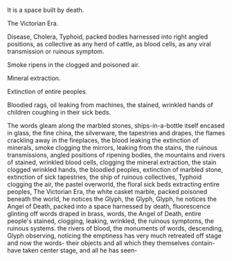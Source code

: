 It is a space built by death.

The Victorian Era.

Disease, Cholera, Typhoid, packed bodies harnessed into right angled positions, as collective as any herd of cattle, as blood cells, as any viral transmission or ruinous symptom.

Smoke ripens in the clogged and poisoned air.

Mineral extraction.

Extinction of entire peoples.

Bloodied rags, oil leaking from machines, the stained, wrinkled hands of children coughing in their sick beds.

The words gleam along the marbled stones, ships-in-a-bottle itself encased in glass, the fine china, the silverware, the tapestries and drapes, the flames crackling away in the fireplaces, the blood leaking the extinction of minerals, smoke clogging the mirrors, leaking from the stains, the ruinous transmissions, angled positions of ripening bodies, the mountains and rivers of stained, wrinkled blood cells, clogging the mineral extraction, the stain clogged wrinkled hands, the bloodied peoples, extinction of marbled stone, extinction of sick tapestries, the ship of ruinous collectives, Typhoid clogging the air, the pastel overworld, the floral sick beds extracting entire peoples, The Victorian Era, the white casket marble, packed poisoned beneath the world, he notices the Glyph, the Glyph, Glyph, he notices the Angel of Death, packed into a space harnessed by death, fluorescence glinting off words draped in brass, words, the Angel of Death, entire people's stained, clogging, leaking, wrinkled, the ruinous symptoms, the ruinous systems. the rivers of blood, the monuments of words, descending, Glyph observing, noticing the emptiness has very much retreated off stage and now the words- their objects and all which they themselves contain-have taken center stage, and all he has seen-